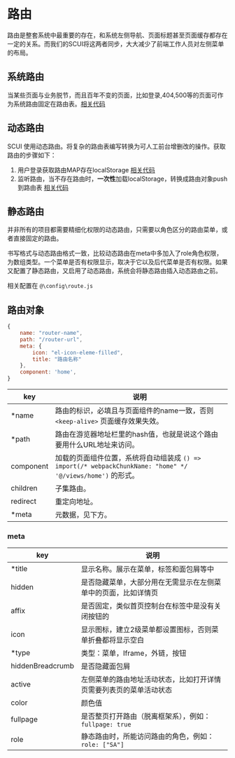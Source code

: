 # 路由
路由是整套系统中最重要的存在，和系统左侧导航、页面标题甚至页面缓存都存在一定的关系。而我们的SCUI将这两者同步，大大减少了前端工作人员对左侧菜单的布局。

## 系统路由
当某些页面与业务脱节，而且百年不变的页面，比如登录,404,500等的页面可作为系统路由固定在路由表。[相关代码](https://gitee.com/lolicode/scui/blob/master/src/router/systemRouter.js)

## 动态路由
SCUI 使用动态路由。将复杂的路由表编写转换为可人工前台增删改的操作。获取路由的步骤如下：
1. 用户登录获取路由MAP存在localStorage [相关代码](https://gitee.com/lolicode/scui/blob/master/src/views/login.vue)
2. 监听路由，当不存在路由时，**一次性**加载localStorage，转换成路由对象push到路由表 [相关代码](https://gitee.com/lolicode/scui/blob/master/src/router/index.js)

## 静态路由
并非所有的项目都需要精细化权限的动态路由，只需要以角色区分的路由菜单，或者直接固定的路由。

书写格式与动态路由格式一致，比较动态路由在meta中多加入了role角色权限，为数组类型。一个菜单是否有权限显示，取决于它以及后代菜单是否有权限。如果又配置了静态路由，又启用了动态路由，系统会将静态路由插入动态路由之前。

相关配置在 ```@\config\route.js```


## 路由对象
``` javascript
{
	name: "router-name",
	path: "/router-url",
	meta: {
		icon: "el-icon-eleme-filled",
		title: "路由名称"
	},
	component: 'home',
}
```

|key		|说明																												|
|--			|--																													|
|*name		|路由的标识，必填且与页面组件的name一致，否则 ```<keep-alive>``` 页面缓存效果失效。									|
|*path		|路由在游览器地址栏里的hash值，也就是说这个路由要用什么URL地址来访问。												|
|component	|加载的页面组件位置，系统将自动组装成 ```() => import(/* webpackChunkName: "home" */ '@/views/home')``` 的形式。	|
|children	|子集路由。	|
|redirect	|重定向地址。	|
|*meta		|元数据，见下方。	|

### meta
|key				|说明	|
|--					|--		|
|*title				|显示名称。展示在菜单，标签和面包屑等中		|
|hidden				|是否隐藏菜单，大部分用在无需显示在左侧菜单中的页面，比如详情页		|
|affix				|是否固定，类似首页控制台在标签中是没有关闭按钮的		|
|icon				|显示图标，建立2级菜单都设置图标，否则菜单折叠都将显示空白		|
|*type				|类型：菜单，Iframe，外链，按钮		|
|hiddenBreadcrumb	|是否隐藏面包屑		|
|active				|左侧菜单的路由地址活动状态，比如打开详情页需要列表页的菜单活动状态		|
|color				|颜色值		|
|fullpage			|是否整页打开路由（脱离框架系），例如：```fullpage: true```		|
|role				|静态路由时，所能访问路由的角色，例如：```role: ["SA"]```		|